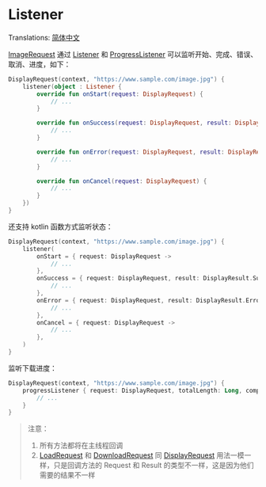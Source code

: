 # Listener

Translations: [简体中文](listener_zh.md)

[ImageRequest] 通过 [Listener] 和 [ProgressListener] 可以监听开始、完成、错误、取消、进度，如下：

```kotlin
DisplayRequest(context, "https://www.sample.com/image.jpg") {
    listener(object : Listener {
        override fun onStart(request: DisplayRequest) {
            // ...
        }

        override fun onSuccess(request: DisplayRequest, result: DisplayResult.Success) {
            // ...
        }

        override fun onError(request: DisplayRequest, result: DisplayResult.Error) {
            // ...
        }

        override fun onCancel(request: DisplayRequest) {
            // ...
        }
    })
}
```

还支持 kotlin 函数方式监听状态：

```kotlin
DisplayRequest(context, "https://www.sample.com/image.jpg") {
    listener(
        onStart = { request: DisplayRequest ->
            // ...
        },
        onSuccess = { request: DisplayRequest, result: DisplayResult.Success ->
            // ...
        },
        onError = { request: DisplayRequest, result: DisplayResult.Error ->
            // ...
        },
        onCancel = { request: DisplayRequest ->
            // ...
        },
    )
}
```

监听下载进度：

```kotlin
DisplayRequest(context, "https://www.sample.com/image.jpg") {
    progressListener { request: DisplayRequest, totalLength: Long, completedLength: Long ->
        // ...
    }
}
```

> 注意：
> 1. 所有方法都将在主线程回调
> 2. [LoadRequest] 和 [DownloadRequest] 同 [DisplayRequest] 用法一模一样，只是回调方法的 Request 和 Result 的类型不一样，这是因为他们需要的结果不一样


[ImageRequest]: ../../sketch-core/src/main/kotlin/com/github/panpf/sketch/request/ImageRequest.kt

[LoadRequest]: ../../sketch-core/src/main/kotlin/com/github/panpf/sketch/request/LoadRequest.kt

[DownloadRequest]: ../../sketch-core/src/main/kotlin/com/github/panpf/sketch/request/DownloadRequest.kt

[DisplayRequest]: ../../sketch-core/src/main/kotlin/com/github/panpf/sketch/request/DisplayRequest.kt

[Listener]: ../../sketch-core/src/main/kotlin/com/github/panpf/sketch/request/Listener.kt

[ProgressListener]: ../../sketch-core/src/main/kotlin/com/github/panpf/sketch/request/ProgressListener.kt